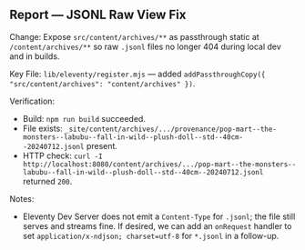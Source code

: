 ## Report — JSONL Raw View Fix

Change: Expose `src/content/archives/**` as passthrough static at `/content/archives/**` so raw `.jsonl` files no longer 404 during local dev and in builds.

Key File: `lib/eleventy/register.mjs` — added `addPassthroughCopy({ "src/content/archives": "content/archives" })`.

Verification:

- Build: `npm run build` succeeded.
- File exists: `_site/content/archives/.../provenance/pop-mart--the-monsters--labubu--fall-in-wild--plush-doll--std--40cm--20240712.jsonl` present.
- HTTP check: `curl -I http://localhost:8080/content/archives/.../pop-mart--the-monsters--labubu--fall-in-wild--plush-doll--std--40cm--20240712.jsonl` returned `200`.

Notes:

- Eleventy Dev Server does not emit a `Content-Type` for `.jsonl`; the file still serves and streams fine. If desired, we can add an `onRequest` handler to set `application/x-ndjson; charset=utf-8` for `*.jsonl` in a follow-up.

